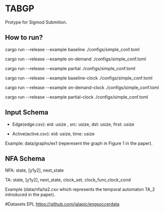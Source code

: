# TABGP
Protype for Sigmod Submition.

## How to run? 

cargo run --release --example baseline ./configs/simple_conf.toml

cargo run --release --example on-demand ./configs/simple_conf.toml

cargo run --release --example partial ./configs/simple_conf.toml

cargo run --release --example baseline-clock ./configs/simple_conf.toml

cargo run --release --example on-demand-clock ./configs/simple_conf.toml

cargo run --release --example partial-clock ./configs/simple_conf.toml


## Input Schema
- Edge(edge.csv): eid: usize , src: usize, dst: usize, first: usize 

- Active(active.csv): eid: usize, time: usize

Example: data/graphs/ex1 (reperesent the graph in Figure 1 in the paper).

## NFA Schema
NFA: state, [y1y2], next_state

TA: state, [y1y2], next_state, clock_set, clock_func,clock_cond

Example (data/nfa/ta2.csv which represents the temporal automaton TA_2 introduced in the paper).

#Datasets 
EPL
https://github.com/jalapic/engsoccerdata
